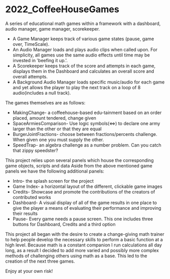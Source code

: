# 2022_CoffeeHouseGames
A series of educational math games within a framework with a dashboard, audio manager, game manager, scorekeeper.

- A Game Manager keeps track of various game states (pause, game over, TimeScale).
- An Audio Manager loads and plays audio clips when called upon. For simplicity, all games use the same audio effects until time may be invested in 'beefing it up.'.
- A Scorekeeper keeps track of the score and attempts in each game, displays them in the Dashboard and calculates an overall score and overall attempts.
- A Background Audio Manager loads specific music/audio for each game and yet allows the player to play the next track on a loop of 8 audio(includes a null track).

The games themselves are as follows:
- MakingChange- a coffeehouse-based edu-tainment based on an order placed, amount tendered, change given
- SpaceArmiesComparison- Use logic symbols(<=>) to declare one army larger than the other or that they are equal
- BurgerJointFractions- choose between fractions/percents challenge. When given one you must supply the other.
- SpeedTrap- an algebra challenge as a number problem. Can you catch that zippy speedster?

This project relies upon several panels which house the corresponding game objects, scripts and data
Aside from the above mentioned game panels we have the following additional panels:
- Intro- the splash screen for the project
- Game Index- a horizontal layout of the different, clickable game images
- Credits- Showcase and promote the contributions of the creators of contributed works
- Dashboard- A visual display of all of the game results in one place to give the player a means of evaluating their performance and improving their results
- Pause- Every game needs a pause screen. This one includes three buttons for Dashboard, Credits and a third option

This project all began with the desire to create a change-giving math trainer to help people develop the necessary skills to perform a basic function at a high level.
Because math is a constant companion I run calculations all day long, as a result I decided to add more varied and possibly more complex methods of challenging others using math as a base.
This led to the creation of the next three games.

Enjoy at your own risk!
